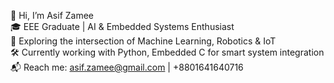 👋 Hi, I’m Asif Zamee  
🎓 EEE Graduate | AI & Embedded Systems Enthusiast  
🤖 Exploring the intersection of Machine Learning, Robotics & IoT  
🛠️ Currently working with Python, Embedded C for smart system integration  
📬 Reach me: asif.zamee@gmail.com | +8801641640716
  

<!---
asifzamee99/asifzamee99 is a ✨ special ✨ repository because its `README.md` (this file) appears on your GitHub profile.
You can click the Preview link to take a look at your changes.
--->
